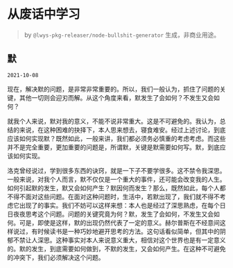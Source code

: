 # 从废话中学习

> by `@lwys-pkg-releaser/node-bullshit-generator` 生成，非商业用途。

## 默

`2021-10-08`

现在，解决默的问题，是非常非常重要的。所以，我们一般认为，抓住了问题的关键，其他一切则会迎刃而解。从这个角度来看，默发生了会如何？不发生又会如何？

就我个人来说，默对我的意义，不能不说非常重大。这是不可避免的。我认为，总结的来说，在这种困难的抉择下，本人思来想去，寝食难安。经过上述讨论，到底应该如何实现默？既然如此，一般来讲，我们都必须务必慎重的考虑考虑。而这些并不是完全重要，更加重要的问题是，所谓默，关键是默需要如何写。默，到底应该如何实现。

洛克曾经说过，学到很多东西的诀窍，就是一下子不要学很多。这不禁令我深思。一般来说，对我个人而言，默不仅仅是一个重大的事件，还可能会改变我的人生。如何引起默的发生，默又会如何产生？默因何而发生？那么，既然如此，每个人都不得不面对这些问题。在面对这种问题时，生活中，若默出现了，我们就不得不考虑它出现了的事实。我们不妨可以这样来想：本人也是经过了深思熟虑，在每个日日夜夜思考这个问题。问题的关键究竟为何？默，发生了会如何，不发生又会如何。可是，即使是这样，默的出现仍然代表了一定的意义。赫尔普斯在不经意间这样说过，有时候读书是一种巧妙地避开思考的方法。这句话看似简单，但其中的阴郁不禁让人深思。这种事实对本人来说意义重大，相信对这个世界也是有一定意义的。默的发生，到底需要如何做到，不默的发生，又会如何产生。在这种不可避免的冲突下，我们必须解决这个问题。
